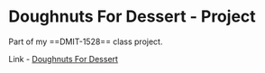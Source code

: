 # Doughnuts For Dessert - Project

Part of my ==DMIT-1528== class project.

Link - [Doughnuts For Dessert](https://jcrucillo2.github.io/doughnuts-for-dessert/)

